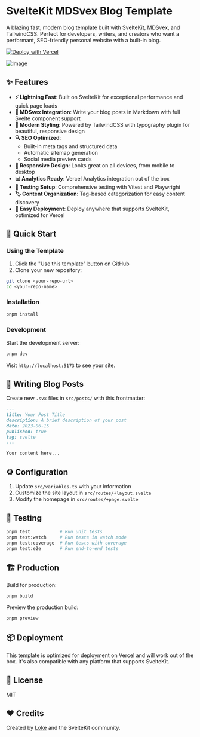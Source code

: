 # SvelteKit MDSvex Blog Template

A blazing fast, modern blog template built with SvelteKit, MDSvex, and TailwindCSS. Perfect for developers, writers, and creators who want a performant, SEO-friendly personal website with a built-in blog.

[![Deploy with Vercel](https://vercel.com/button)](https://vercel.com/new/clone?repository-url=https%3A%2F%2Fgithub.com%2Floke-dev%2Fsveltekit-mdsvex-blog-template)

![Image](https://github.com/user-attachments/assets/88d8ac01-220c-4c25-a3bd-27bc1ae8825a)

## ✨ Features

- **⚡️ Lightning Fast**: Built on SvelteKit for exceptional performance and quick page loads
- **📝 MDSvex Integration**: Write your blog posts in Markdown with full Svelte component support
- **🎨 Modern Styling**: Powered by TailwindCSS with typography plugin for beautiful, responsive design
- **🔍 SEO Optimized**:
  - Built-in meta tags and structured data
  - Automatic sitemap generation
  - Social media preview cards
- **📱 Responsive Design**: Looks great on all devices, from mobile to desktop
- **📊 Analytics Ready**: Vercel Analytics integration out of the box
- **🧪 Testing Setup**: Comprehensive testing with Vitest and Playwright
- **🏷️ Content Organization**: Tag-based categorization for easy content discovery
- **🚀 Easy Deployment**: Deploy anywhere that supports SvelteKit, optimized for Vercel

## 🚀 Quick Start

### Using the Template

1. Click the "Use this template" button on GitHub
2. Clone your new repository:
```bash
git clone <your-repo-url>
cd <your-repo-name>
```

### Installation

```bash
pnpm install
```

### Development

Start the development server:

```bash
pnpm dev
```

Visit `http://localhost:5173` to see your site.

## 📝 Writing Blog Posts

Create new `.svx` files in `src/posts/` with this frontmatter:

```markdown
---
title: Your Post Title
description: A brief description of your post
date: 2023-06-15
published: true
tag: svelte
---

Your content here...
```

## ⚙️ Configuration

1. Update `src/variables.ts` with your information
2. Customize the site layout in `src/routes/+layout.svelte`
3. Modify the homepage in `src/routes/+page.svelte`

## 🧪 Testing

```bash
pnpm test           # Run unit tests
pnpm test:watch     # Run tests in watch mode
pnpm test:coverage  # Run tests with coverage
pnpm test:e2e       # Run end-to-end tests
```

## 🏗️ Production

Build for production:

```bash
pnpm build
```

Preview the production build:

```bash
pnpm preview
```

## 📦 Deployment

This template is optimized for deployment on Vercel and will work out of the box. It's also compatible with any platform that supports SvelteKit.

## 📄 License

MIT

## ❤️ Credits

Created by [Loke](https://github.com/loke-dev) and the SvelteKit community.
